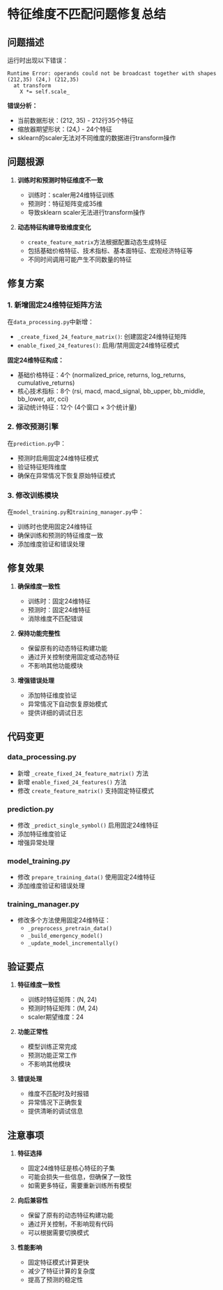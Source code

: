 # 特征维度不匹配问题修复总结

## 问题描述

运行时出现以下错误：
```
Runtime Error: operands could not be broadcast together with shapes (212,35) (24,) (212,35) 
  at transform
    X *= self.scale_
```

**错误分析：**
- 当前数据形状：(212, 35) - 212行35个特征
- 缩放器期望形状：(24,) - 24个特征
- sklearn的scaler无法对不同维度的数据进行transform操作

## 问题根源

1. **训练时和预测时特征维度不一致**
   - 训练时：scaler用24维特征训练
   - 预测时：特征矩阵变成35维
   - 导致sklearn scaler无法进行transform操作

2. **动态特征构建导致维度变化**
   - `create_feature_matrix`方法根据配置动态生成特征
   - 包括基础价格特征、技术指标、基本面特征、宏观经济特征等
   - 不同时间调用可能产生不同数量的特征

## 修复方案

### 1. 新增固定24维特征矩阵方法

在`data_processing.py`中新增：
- `_create_fixed_24_feature_matrix()`: 创建固定24维特征矩阵
- `enable_fixed_24_features()`: 启用/禁用固定24维特征模式

**固定24维特征构成：**
- 基础价格特征：4个 (normalized_price, returns, log_returns, cumulative_returns)
- 核心技术指标：8个 (rsi, macd, macd_signal, bb_upper, bb_middle, bb_lower, atr, cci)
- 滚动统计特征：12个 (4个窗口 × 3个统计量)

### 2. 修改预测引擎

在`prediction.py`中：
- 预测时启用固定24维特征模式
- 验证特征矩阵维度
- 确保在异常情况下恢复原始特征模式

### 3. 修改训练模块

在`model_training.py`和`training_manager.py`中：
- 训练时也使用固定24维特征
- 确保训练和预测的特征维度一致
- 添加维度验证和错误处理

## 修复效果

1. **确保维度一致性**
   - 训练时：固定24维特征
   - 预测时：固定24维特征
   - 消除维度不匹配错误

2. **保持功能完整性**
   - 保留原有的动态特征构建功能
   - 通过开关控制使用固定或动态特征
   - 不影响其他功能模块

3. **增强错误处理**
   - 添加特征维度验证
   - 异常情况下自动恢复原始模式
   - 提供详细的调试日志

## 代码变更

### data_processing.py
- 新增 `_create_fixed_24_feature_matrix()` 方法
- 新增 `enable_fixed_24_features()` 方法
- 修改 `create_feature_matrix()` 支持固定特征模式

### prediction.py
- 修改 `_predict_single_symbol()` 启用固定24维特征
- 添加特征维度验证
- 增强异常处理

### model_training.py
- 修改 `prepare_training_data()` 使用固定24维特征
- 添加维度验证和错误处理

### training_manager.py
- 修改多个方法使用固定24维特征：
  - `_preprocess_pretrain_data()`
  - `_build_emergency_model()`
  - `_update_model_incrementally()`

## 验证要点

1. **特征维度一致性**
   - 训练时特征矩阵：(N, 24)
   - 预测时特征矩阵：(M, 24)
   - scaler期望维度：24

2. **功能正常性**
   - 模型训练正常完成
   - 预测功能正常工作
   - 不影响其他模块

3. **错误处理**
   - 维度不匹配时及时报错
   - 异常情况下正确恢复
   - 提供清晰的调试信息

## 注意事项

1. **特征选择**
   - 固定24维特征是核心特征的子集
   - 可能会损失一些信息，但确保了一致性
   - 如需更多特征，需要重新训练所有模型

2. **向后兼容性**
   - 保留了原有的动态特征构建功能
   - 通过开关控制，不影响现有代码
   - 可以根据需要切换模式

3. **性能影响**
   - 固定特征模式计算更快
   - 减少了特征计算的复杂度
   - 提高了预测的稳定性 